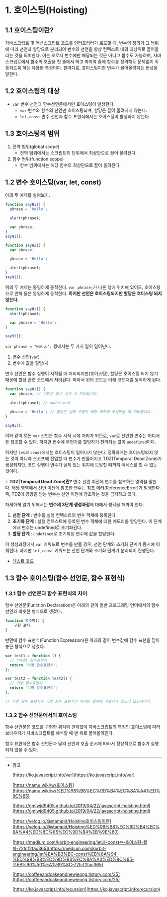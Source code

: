 # 1. 호이스팅(Hoisting)

## 1.1 호이스팅이란?

자바스크립트 및 액션스크립트 코드를 인터프리터가 로드할 때, 변수의 정의가 그 범위에 따라 선언과 할당으로 분리되어 변수의 선언을 항상 컨텍스트 내의 최상위로 끌어올리는 것을 의미한다. 이는 오로지 변수에만 해당되는 것은 아니고 함수도 가능하며, 자바스크립트에서 함수의 호출을 첫 줄에서 하고 마지막 줄에 함수를 정의해도 문제없이 작동되도록 하는 유용한 특성이다. 한마디로, 호이스팅이란 변수가 끌어올려지는 현상을 말한다.

## 1.2 호이스팅의 대상

- `var` 변수 선언과 함수선언문에서만 호이스팅이 발생한다.
  - `var` 변수와 함수의 선언만 호이스팅되며, 할당은 끌어 올려지지 않는다.
  - `let`, `const` 변수 선언과 함수 표현식에서는 호이스팅이 발생하지 않는다.

## 1.3 호이스팅의 범위

1. 전역 범위(global scope)
   - 전역 범위에서는 스크립트의 단위에서 최상단으로 끌어 올려진다.
2. 함수 범위(function scope)
   - 함수 범위에서는 해당 함수의 최상단으로 끌어 올려진다.

## 1.2 변수 호이스팅(var, let, const)

아래 두 예제를 살펴보자.

```jsx
function sayHi() {
  phrase = 'Hello';

  alert(phrase);

  var phrase;
}
sayHi();
```

```jsx
function sayHi() {
  var phrase;

  phrase = 'Hello';

  alert(phrase);
}
sayHi();
```

위의 두 예제는 동일하게 동작한다. `var phrase;`가 다른 행에 위치해 있어도, 호이스팅으로 인해 둘은 동일하게 동작한다. **하지만 선언은 호이스팅되지만 할당은 호이스팅 되지 않는다.**

```jsx
function sayHi() {
  alert(phrase);

  var phrase = 'Hello';
}

sayHi();
```

`var phrase = "Hello";` 행에서는 두 가지 일이 일어난다.

1. 변수 선언(`var`)
2. 변수에 값을 할당(`=`)

변수 선언은 함수 실행이 시작될 때 처리되지만(호이스팅), 할당은 호이스팅 되지 않기 때문에 할당 관련 코드에서 처리된다. 따라서 위의 코드는 아래 코드처럼 동작하게 된다.

```jsx
function sayHi() {
  var phrase; // 선언은 함수 시작 시 처리됩니다.

  alert(phrase); // undefined

  phrase = 'Hello'; // 할당은 실행 흐름이 해당 코드에 도달했을 때 처리됩니다.
}

sayHi();
```

이와 같이 모든 `var` 선언은 함수 시작 시에 처리가 되므로, `var`로 선언한 변수는 어디서든 참조할 수 있다. 하지만 변수에 무언가를 할당하기 전까지는 값이 `undefined`이다.

하지만 `let`과 `const`에서는 호이스팅이 일어나지 않는다. 정확하게는 호이스팅되지 않는 것이 아니라 스코프에 진입할 때 변수가 만들어지고 TDZ(Temporal Dead Zone)가 생성되지만, 코드 실행이 변수가 실제 있는 위치에 도달할 때까지 액세스를 할 수 없는 것이다.

💡 **TDZ(Temporal Dead Zone)란?**
변수 선언 이전에 변수를 참조하는 영역을 말한다. 해당 영역에서 선언 이전에 참조한 변수는 참조 에러(ReferenceError)가 발생한다. 즉, TDZ에 영향을 받는 변수는 선언 이전에 참조하는 것을 금지하고 있다.

자세하게 알기 위해서는 **변수의 3단계 생성과정**에 대해서 생각을 해봐야 한다.

1. **선언 단계** : 변수를 실행 컨텍스트의 변수 객체에 등록한다.
2. **초기화 단계** : 실행 컨텍스트에 등록된 변수 객체에 대한 메모리를 할당한다. 이 단계에서 변수는 undefined로 초기화된다.
3. **할당 단계** : `undefined`로 초기화된 변수에 값을 할당한다.

이 생성과정에서 `var` 키워드로 변수를 만들 경우, 선언 단계와 초기화 단계가 동시에 이뤄진다. 하지만 `let`, `const` 키워드는 선언 단계와 초기화 단계가 분리되어 진행된다.

- [테스트 코드](http://pythontutor.com/visualize.html#mode=edit)

## 1.3 함수 호이스팅(함수 선언문, 함수 표현식)

### 1.3.1 함수 선언문과 함수 표현식의 차이

함수 선언문(Function Declaration)은 아래와 같이 일반 프로그래밍 언어에서의 함수 선언과 비슷한 형식으로 생겼다.

```jsx
function 함수명() {
	구현 로직;
}
```

반면에 함수 표현식(Function Expression)은 아래와 같이 변수값에 함수 표현을 담아 놓은 형식으로 생겼다.

```jsx
var test1 = function () {
  // (익명) 함수표현식
  return '익명 함수표현식';
};

var test2 = function test2() {
  // 기명 함수표현식
  return '기명 함수표현식';
};

// 익명 함수 표현식과 기명 함수 표현식의 차이는 함수에 식별자가 있느냐 없느냐이다.
```

### 1.3.2 함수 선언문에서의 호이스팅

함수 선언문은 코드를 구현한 위치와 관계없이 자바스크립트의 특징인 호이스팅에 따라 브라우저가 자바스크립트를 해석할 때 맨 위로 끌어올려진다.

함수 표현식은 함수 선언문과 달리 선언과 호출 순서에 따라서 정상적으로 함수가 실행되지 않을 수 있다.

---

- 참고

  [https://ko.javascript.info/var](https://ko.javascript.info/var)

  [https://namu.wiki/w/호이스팅](https://namu.wiki/w/%ED%98%B8%EC%9D%B4%EC%8A%A4%ED%8C%85)

  [https://gmlwjd9405.github.io/2019/04/22/javascript-hoisting.html](https://gmlwjd9405.github.io/2019/04/22/javascript-hoisting.html)

  [https://velog.io/@stampid/Hoisting호이스팅이란](https://velog.io/@stampid/Hoisting%ED%98%B8%EC%9D%B4%EC%8A%A4%ED%8C%85%EC%9D%B4%EB%9E%80)

  [https://medium.com/korbit-engineering/let과-const는-호이스팅-될까-72fcf2fac365](https://medium.com/korbit-engineering/let%EA%B3%BC-const%EB%8A%94-%ED%98%B8%EC%9D%B4%EC%8A%A4%ED%8C%85-%EB%90%A0%EA%B9%8C-72fcf2fac365)

  [https://coffeeandcakeandnewjeong.tistory.com/25](https://coffeeandcakeandnewjeong.tistory.com/25)

  [https://ko.javascript.info/recursion](https://ko.javascript.info/recursion)
